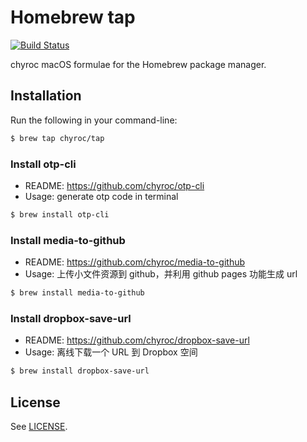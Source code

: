 # Homebrew tap

[![Build Status](https://travis-ci.org/chyroc/homebrew-tap.svg?branch=master)](https://travis-ci.org/chyroc/homebrew-tap)

chyroc macOS formulae for the Homebrew package manager.

## Installation

Run the following in your command-line:

```sh
$ brew tap chyroc/tap
```

### Install otp-cli

- README: https://github.com/chyroc/otp-cli
- Usage: generate otp code in terminal

```sh
$ brew install otp-cli
```

### Install media-to-github

- README: https://github.com/chyroc/media-to-github
- Usage: 上传小文件资源到 github，并利用 github pages 功能生成 url

```sh
$ brew install media-to-github
```

### Install dropbox-save-url

- README: https://github.com/chyroc/dropbox-save-url
- Usage: 离线下载一个 URL 到 Dropbox 空间

```sh
$ brew install dropbox-save-url
```

## License

See [LICENSE](LICENSE).